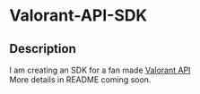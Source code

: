 # Valorant-API-SDK 
## Description
I am creating an SDK for a fan made [Valorant API](https://valorant-api.com/)<br>
More details in README coming soon.

